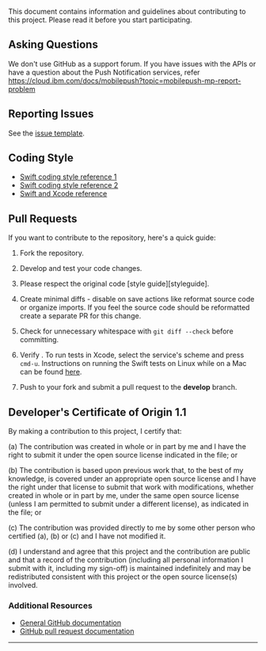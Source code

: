 This document contains information and guidelines about contributing to this project. Please read it before you start participating.

## Asking Questions

We don't use GitHub as a support forum. If you have issues with the APIs or have a question about the Push Notification services, refer https://cloud.ibm.com/docs/mobilepush?topic=mobilepush-mp-report-problem

## Reporting Issues

See the [issue template](issue_template.md).

## Coding Style

-   [Swift coding style reference 1](https://swift.org/documentation/api-design-guidelines/)
-   [Swift coding style reference 2](https://google.github.io/swift/)
-   [Swift and Xcode reference](https://developer.apple.com/swift/resources/)

## Pull Requests

If you want to contribute to the repository, here's a quick guide:
1.  Fork the repository.
1.  Develop and test your code changes.
   1.  Please respect the original code [style guide][styleguide].
   1.  Create minimal diffs - disable on save actions like reformat source code or organize imports. If you feel the source code should be reformatted create a separate PR for this change.
   1.  Check for unnecessary whitespace with `git diff --check` before committing.

1.  Verify . To run tests in Xcode, select the service's scheme and press `cmd-u`. Instructions on running the Swift tests on Linux while on a Mac can be found [here](https://github.com/watson-developer-cloud/swift-sdk/wiki/Running-Swift-Linux-Tests-on-Mac).
1.  Push to your fork and submit a pull request to the **develop** branch.

## Developer's Certificate of Origin 1.1

By making a contribution to this project, I certify that:

(a) The contribution was created in whole or in part by me and I
   have the right to submit it under the open source license
   indicated in the file; or

(b) The contribution is based upon previous work that, to the best
   of my knowledge, is covered under an appropriate open source
   license and I have the right under that license to submit that
   work with modifications, whether created in whole or in part
   by me, under the same open source license (unless I am
   permitted to submit under a different license), as indicated
   in the file; or

(c) The contribution was provided directly to me by some other
   person who certified (a), (b) or (c) and I have not modified
   it.

(d) I understand and agree that this project and the contribution
   are public and that a record of the contribution (including all
   personal information I submit with it, including my sign-off) is
   maintained indefinitely and may be redistributed consistent with
   this project or the open source license(s) involved.


### Additional Resources
+ [General GitHub documentation](https://help.github.com/)
+ [GitHub pull request documentation](https://help.github.com/send-pull-requests/)

---